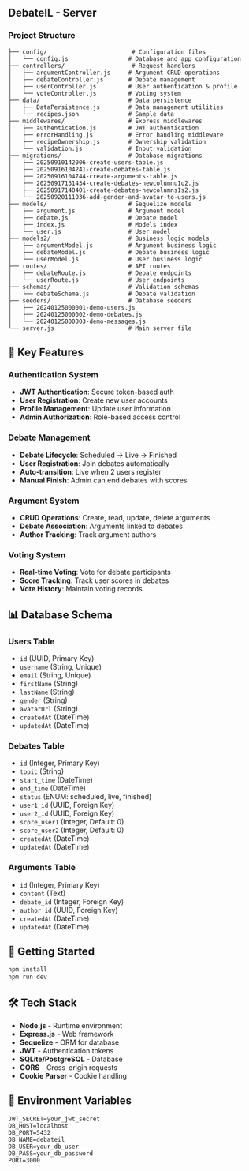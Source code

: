 ## DebateIL - Server

### Project Structure

```
├── config/                        # Configuration files
│   └── config.js                 # Database and app configuration
├── controllers/                   # Request handlers
│   ├── argumentController.js     # Argument CRUD operations
│   ├── debateController.js       # Debate management
│   ├── userController.js         # User authentication & profile
│   └── voteController.js         # Voting system
├── data/                         # Data persistence
│   ├── DataPersistence.js        # Data management utilities
│   └── recipes.json              # Sample data
├── middlewares/                  # Express middlewares
│   ├── authentication.js         # JWT authentication
│   ├── errorHandling.js          # Error handling middleware
│   ├── recipeOwnership.js        # Ownership validation
│   └── validation.js             # Input validation
├── migrations/                   # Database migrations
│   ├── 20250910142006-create-users-table.js
│   ├── 20250916104241-create-debates-table.js
│   ├── 20250916104744-create-arguments-table.js
│   ├── 20250917131434-create-debates-newcolumnu1u2.js
│   ├── 20250917140401-create-debates-newcolumns1s2.js
│   └── 20250920111036-add-gender-and-avatar-to-users.js
├── models/                       # Sequelize models
│   ├── argument.js               # Argument model
│   ├── debate.js                 # Debate model
│   ├── index.js                  # Models index
│   └── user.js                   # User model
├── models2/                      # Business logic models
│   ├── argumentModel.js          # Argument business logic
│   ├── debateModel.js            # Debate business logic
│   └── userModel.js              # User business logic
├── routes/                       # API routes
│   ├── debateRoute.js            # Debate endpoints
│   └── userRoute.js              # User endpoints
├── schemas/                      # Validation schemas
│   └── debateSchema.js           # Debate validation
├── seeders/                      # Database seeders
│   ├── 20240125000001-demo-users.js
│   ├── 20240125000002-demo-debates.js
│   └── 20240125000003-demo-messages.js
└── server.js                     # Main server file
```

## 🔧 Key Features

### Authentication System

- **JWT Authentication**: Secure token-based auth
- **User Registration**: Create new user accounts
- **Profile Management**: Update user information
- **Admin Authorization**: Role-based access control

### Debate Management

- **Debate Lifecycle**: Scheduled → Live → Finished
- **User Registration**: Join debates automatically
- **Auto-transition**: Live when 2 users register
- **Manual Finish**: Admin can end debates with scores

### Argument System

- **CRUD Operations**: Create, read, update, delete arguments
- **Debate Association**: Arguments linked to debates
- **Author Tracking**: Track argument authors

### Voting System

- **Real-time Voting**: Vote for debate participants
- **Score Tracking**: Track user scores in debates
- **Vote History**: Maintain voting records

## 📊 Database Schema

### Users Table

- `id` (UUID, Primary Key)
- `username` (String, Unique)
- `email` (String, Unique)
- `firstName` (String)
- `lastName` (String)
- `gender` (String)
- `avatarUrl` (String)
- `createdAt` (DateTime)
- `updatedAt` (DateTime)

### Debates Table

- `id` (Integer, Primary Key)
- `topic` (String)
- `start_time` (DateTime)
- `end_time` (DateTime)
- `status` (ENUM: scheduled, live, finished)
- `user1_id` (UUID, Foreign Key)
- `user2_id` (UUID, Foreign Key)
- `score_user1` (Integer, Default: 0)
- `score_user2` (Integer, Default: 0)
- `createdAt` (DateTime)
- `updatedAt` (DateTime)

### Arguments Table

- `id` (Integer, Primary Key)
- `content` (Text)
- `debate_id` (Integer, Foreign Key)
- `author_id` (UUID, Foreign Key)
- `createdAt` (DateTime)
- `updatedAt` (DateTime)

## 🚀 Getting Started

```bash
npm install
npm run dev
```

## 🛠️ Tech Stack

- **Node.js** - Runtime environment
- **Express.js** - Web framework
- **Sequelize** - ORM for database
- **JWT** - Authentication tokens
- **SQLite/PostgreSQL** - Database
- **CORS** - Cross-origin requests
- **Cookie Parser** - Cookie handling

## 🔐 Environment Variables

```env
JWT_SECRET=your_jwt_secret
DB_HOST=localhost
DB_PORT=5432
DB_NAME=debateil
DB_USER=your_db_user
DB_PASS=your_db_password
PORT=3000
```
